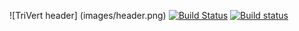 ![TriVert header] (images/header.png)
[![Build Status](https://travis-ci.org/K-Finlay/TriVert-Project.svg?branch=master)](https://travis-ci.org/K-Finlay/TriVert-Project)
[![Build status](https://ci.appveyor.com/api/projects/status/ncgqw72hyyflj6dt?svg=true)](https://ci.appveyor.com/project/K-Finlay/trivert-project)

